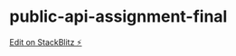 # public-api-assignment-final

[Edit on StackBlitz ⚡️](https://stackblitz.com/edit/public-api-assignment-final)